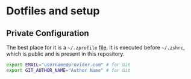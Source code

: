 # Dotfiles and setup

## Private Configuration

The best place for it is a `~/.zprofile` [file][files].
It is executed before `~/.zshrc`, which is public and is present in this repository.

```sh
export EMAIL="username@provider.com" # for Git
export GIT_AUTHOR_NAME="Author Name" # for Git
```

[files]: https://zsh.sourceforge.io/Doc/Release/Files.html
